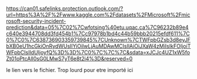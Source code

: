 https://can01.safelinks.protection.outlook.com/?url=https%3A%2F%2Fwww.kaggle.com%2Fdatasets%2FMicrosoft%2Fmicrosoft-security-incident-prediction&data=05%7C02%7Cwfotsing%40etu.uqac.ca%7C96232b89e4c640e3944708dd3fd454b1%7Cc97978b1bd4c44b59bbb20215efdf611%7C0%7C0%7C638736903359739845%7CUnknown%7CTWFpbGZsb3d8eyJFbXB0eU1hcGkiOnRydWUsIlYiOiIwLjAuMDAwMCIsIlAiOiJXaW4zMiIsIkFOIjoiTWFpbCIsIldUIjoyfQ%3D%3D%7C0%7C%7C%7C&sdata=xJCJc4UZ1xW5foZt01oPtcAlI0sG0LMwS7yT6e8t2i4%3D&reserved=0

le lien vers le fichier. Trop lourd pour etre importé ici
